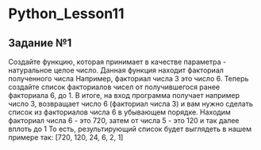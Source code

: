 # Python_Lesson11
## Задание №1
Создайте функцию, которая принимает в качестве параметра - натуральное целое число.
Данная функция находит факториал полученного числа
Например, факториал числа 3 это число 6.
Теперь создайте список факториалов чисел от получившегося ранее факториала 6, до 1.
В итоге, на вход программа получает например число 3, возвращает число 6 (факториал числа 3) и вам нужно сделать список из факториалов числа 6 в убывающем порядке. Находим факториал числа 6 - это 720, затем от числа 5 - это 120 и так далее вплоть до 1
То есть, результирующий список будет выглядеть в нашем примере так: 
[720, 120, 24, 6, 2, 1]
